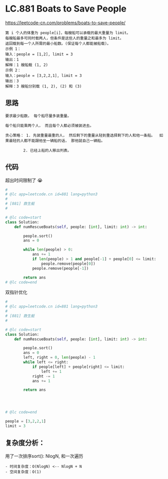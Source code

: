 LC.881 Boats to Save People
====
https://leetcode-cn.com/problems/boats-to-save-people/

    第 i 个人的体重为 people[i]，每艘船可以承载的最大重量为 limit。
    每艘船最多可同时载两人，但条件是这些人的重量之和最多为 limit。
    返回载到每一个人所需的最小船数。(保证每个人都能被船载)。
    示例 1：
    输入：people = [1,2], limit = 3
    输出：1
    解释：1 艘船载 (1, 2)
    示例 2：
    输入：people = [3,2,2,1], limit = 3
    输出：3
    解释：3 艘船分别载 (1, 2), (2) 和 (3)

## 思路

    要求最少船数， 每个船尽量多装重量。  

    每个船只能乘两个人， 而且每个人都必须被装进去。  

    贪心策略： 1. 先装重量最重的人， 然后剩下的重量从轻到重选择剩下的人和他一条船。  如果最轻的人都不能跟他坐一辆船的话， 那他就自己一辆船。

            2. 已经上船的人移出列表。

## 代码
超出时间限制了 😭
```python
#
# @lc app=leetcode.cn id=881 lang=python3
#
# [881] 救生艇
#

# @lc code=start
class Solution:
    def numRescueBoats(self, people: [int], limit: int) -> int:

        people.sort()
        ans = 0

        while len(people) > 0:
            ans += 1
            if len(people) > 1 and people[-1] + people[0] <= limit:
                people.remove(people[0])
            people.remove(people[-1])

        return ans
# @lc code=end
```

双指针优化
```python
#
# @lc app=leetcode.cn id=881 lang=python3
#
# [881] 救生艇
#

# @lc code=start
class Solution:
    def numRescueBoats(self, people: [int], limit: int) -> int:

        people.sort()
        ans = 0
        left, right = 0, len(people) - 1
        while left <= right:
            if people[left] + people[right] <= limit:
                left += 1
            right -= 1
            ans += 1

        return ans




# @lc code=end

people = [3,2,2,1]
limit = 3
```

## 复杂度分析：
用了一次排序sort(): NlogN, 和一次遍历

    - 时间复杂度：O(NlogN) <-- NlogN + N
    - 空间复杂度：O(1)
